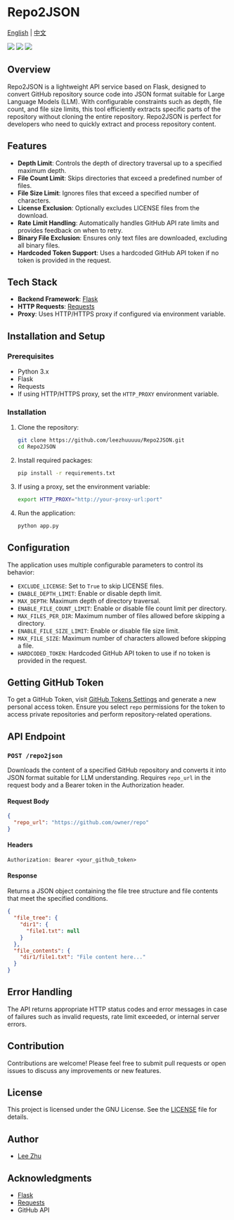 # Repo2JSON
[English](https://github.com/leezhuuuuu/Repo2JSON/blob/main/README_EN.md) | [中文](https://github.com/leezhuuuuu/Repo2JSON/blob/main/README.md)

[![](https://img.shields.io/github/license/leezhuuuuu/Repo2JSON.svg)](LICENSE)
![](https://img.shields.io/github/stars/leezhuuuuu/Repo2JSON.svg)
![](https://img.shields.io/github/forks/leezhuuuuu/Repo2JSON.svg)

## Overview

Repo2JSON is a lightweight API service based on Flask, designed to convert GitHub repository source code into JSON format suitable for Large Language Models (LLM). With configurable constraints such as depth, file count, and file size limits, this tool efficiently extracts specific parts of the repository without cloning the entire repository. Repo2JSON is perfect for developers who need to quickly extract and process repository content.

## Features

- **Depth Limit**: Controls the depth of directory traversal up to a specified maximum depth.
- **File Count Limit**: Skips directories that exceed a predefined number of files.
- **File Size Limit**: Ignores files that exceed a specified number of characters.
- **License Exclusion**: Optionally excludes LICENSE files from the download.
- **Rate Limit Handling**: Automatically handles GitHub API rate limits and provides feedback on when to retry.
- **Binary File Exclusion**: Ensures only text files are downloaded, excluding all binary files.
- **Hardcoded Token Support**: Uses a hardcoded GitHub API token if no token is provided in the request.

## Tech Stack

- **Backend Framework**: [Flask](https://flask.palletsprojects.com/)
- **HTTP Requests**: [Requests](https://docs.python-requests.org/)
- **Proxy**: Uses HTTP/HTTPS proxy if configured via environment variable.

## Installation and Setup

### Prerequisites

- Python 3.x
- Flask
- Requests
- If using HTTP/HTTPS proxy, set the `HTTP_PROXY` environment variable.

### Installation

1. Clone the repository:
   ```bash
   git clone https://github.com/leezhuuuuu/Repo2JSON.git
   cd Repo2JSON
   ```

2. Install required packages:
   ```bash
   pip install -r requirements.txt
   ```

3. If using a proxy, set the environment variable:
   ```bash
   export HTTP_PROXY="http://your-proxy-url:port"
   ```

4. Run the application:
   ```bash
   python app.py
   ```

## Configuration

The application uses multiple configurable parameters to control its behavior:

- `EXCLUDE_LICENSE`: Set to `True` to skip LICENSE files.
- `ENABLE_DEPTH_LIMIT`: Enable or disable depth limit.
- `MAX_DEPTH`: Maximum depth of directory traversal.
- `ENABLE_FILE_COUNT_LIMIT`: Enable or disable file count limit per directory.
- `MAX_FILES_PER_DIR`: Maximum number of files allowed before skipping a directory.
- `ENABLE_FILE_SIZE_LIMIT`: Enable or disable file size limit.
- `MAX_FILE_SIZE`: Maximum number of characters allowed before skipping a file.
- `HARDCODED_TOKEN`: Hardcoded GitHub API token to use if no token is provided in the request.

## Getting GitHub Token

To get a GitHub Token, visit [GitHub Tokens Settings](https://github.com/settings/tokens) and generate a new personal access token. Ensure you select `repo` permissions for the token to access private repositories and perform repository-related operations.

## API Endpoint

### `POST /repo2json`

Downloads the content of a specified GitHub repository and converts it into JSON format suitable for LLM understanding. Requires `repo_url` in the request body and a Bearer token in the Authorization header.

#### Request Body

```json
{
  "repo_url": "https://github.com/owner/repo"
}
```

#### Headers

```
Authorization: Bearer <your_github_token>
```

#### Response

Returns a JSON object containing the file tree structure and file contents that meet the specified conditions.

```json
{
  "file_tree": {
    "dir1": {
      "file1.txt": null
    }
  },
  "file_contents": {
    "dir1/file1.txt": "File content here..."
  }
}
```

## Error Handling

The API returns appropriate HTTP status codes and error messages in case of failures such as invalid requests, rate limit exceeded, or internal server errors.

## Contribution

Contributions are welcome! Please feel free to submit pull requests or open issues to discuss any improvements or new features.

## License

This project is licensed under the GNU License. See the [LICENSE](LICENSE) file for details.

## Author

- [Lee Zhu](https://github.com/leezhuuuuu)

## Acknowledgments

- [Flask](https://flask.palletsprojects.com/)
- [Requests](https://docs.python-requests.org/)
- GitHub API
